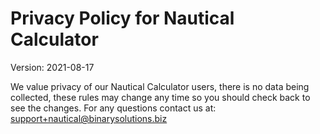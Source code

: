 # Privacy Policy for Nautical Calculator

Version: 2021-08-17

We value privacy of our Nautical Calculator users, there is no data being collected, these rules may change any time so you should check back to see the changes. For any questions contact us at: [support+nautical@binarysolutions.biz](mailto:support+nautical@binarysolutions.biz)
